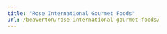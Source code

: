```yaml
---
title: "Rose International Gourmet Foods"
url: /beaverton/rose-international-gourmet-foods/
---
```

